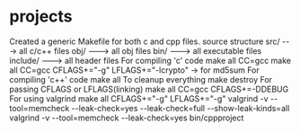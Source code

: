 # projects
Created a generic Makefile for both c and cpp files.
source structure
	src/ 	 ---> all c/c++ files
	obj/ 	 ---> all obj files
	bin/	 ---> all executable files
	include/ ---> all header files
For compiling 'c' code
    make all CC=gcc
    make all CC=gcc CFLAGS+="-g" LFLAGS+="-lcrypto" -> for md5sum
For compiling 'c++' code
    make all
To cleanup everything
make destroy 
For passing CFLAGS or LFLAGS(linking)
make all CC=gcc CFLAGS+=-DDEBUG
For using valgrind
make all CFLAGS+="-g" LFLAGS+="-g"
valgrind -v --tool=memcheck --leak-check=yes --leak-check=full --show-leak-kinds=all 
valgrind -v --tool=memcheck --leak-check=yes bin/cppproject
